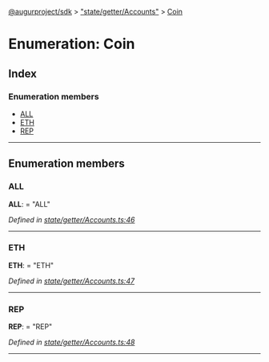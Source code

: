 [@augurproject/sdk](../README.md) > ["state/getter/Accounts"](../modules/_state_getter_accounts_.md) > [Coin](../enums/_state_getter_accounts_.coin.md)

# Enumeration: Coin

## Index

### Enumeration members

* [ALL](_state_getter_accounts_.coin.md#all)
* [ETH](_state_getter_accounts_.coin.md#eth)
* [REP](_state_getter_accounts_.coin.md#rep)

---

## Enumeration members

<a id="all"></a>

###  ALL

**ALL**:  = "ALL"

*Defined in [state/getter/Accounts.ts:46](https://github.com/AugurProject/augur/blob/1991ef64ef/packages/augur-sdk/src/state/getter/Accounts.ts#L46)*

___
<a id="eth"></a>

###  ETH

**ETH**:  = "ETH"

*Defined in [state/getter/Accounts.ts:47](https://github.com/AugurProject/augur/blob/1991ef64ef/packages/augur-sdk/src/state/getter/Accounts.ts#L47)*

___
<a id="rep"></a>

###  REP

**REP**:  = "REP"

*Defined in [state/getter/Accounts.ts:48](https://github.com/AugurProject/augur/blob/1991ef64ef/packages/augur-sdk/src/state/getter/Accounts.ts#L48)*

___

